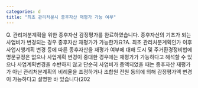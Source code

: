 ```yaml
---
categories: d
title: "최초 관리처분시 종후자산 재평가 가능 여부"
---
```

Q. 관리처분계획을 위한 종후자산 감정평가를 완료하였습니다. 종후자산의 기초가 되는 사업비가 변경되는 경우 종후자산 재평가가 가능한가요?A. 최초 관리처분계획인가 이후 사업시행계획 변경 등에 따른 종후자산을 재평가 여부에 대해 도시 및 주거환경정비법에 명문규정은 없으나 사업계획 변경이 중대한 경우에는 재평가가 가능하다고 해석할 수 있으나 사업계획변경을 수반하지 않고 단순히 사업비가 증액되었을 때는 종후자산 재평가가 아닌 관리처분계획의 비례율을 조정하거나 조합원 전원 동의에 의해 감정평가액 변경이 가능하다고 설명한 바 있습니다(202